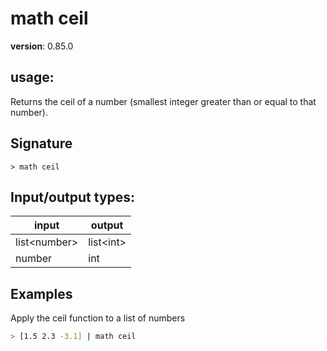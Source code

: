 # math ceil

**version**: 0.85.0

## **usage**:

Returns the ceil of a number (smallest integer greater than or equal to that number).

## Signature

`> math ceil `

## Input/output types:

| input          | output      |
| -------------- | ----------- |
| list\<number\> | list\<int\> |
| number         | int         |

## Examples

Apply the ceil function to a list of numbers

```bash
> [1.5 2.3 -3.1] | math ceil
```
